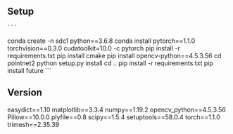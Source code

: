 ## Setup

    ```
conda create -n sdc1 python==3.6.8
conda install pytorch==1.1.0 torchvision==0.3.0 cudatoolkit=10.0 -c pytorch
pip install -r requirements.txt
pip install cmake
pip install opencv-python==4.5.3.56
cd pointnet2
python setup.py install
cd ..
pip install -r requirements.txt
pip install future
    ```
## Version
easydict==1.10
matplotlib==3.3.4
numpy==1.19.2
opencv_python==4.5.3.56
Pillow==10.0.0
plyfile==0.8
scipy==1.5.4
setuptools==58.0.4
torch==1.1.0
trimesh==2.35.39
